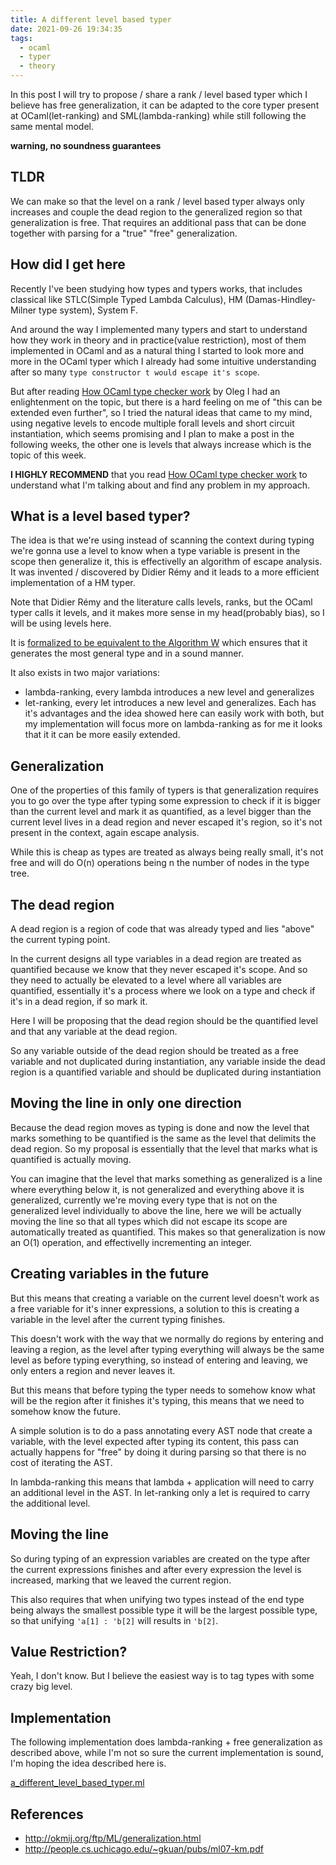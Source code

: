 ```yaml
---
title: A different level based typer
date: 2021-09-26 19:34:35
tags:
  - ocaml
  - typer
  - theory
---
```


In this post I will try to propose / share a rank / level based typer which I believe has free generalization, it can be adapted to the core typer present at OCaml(let-ranking) and SML(lambda-ranking) while still following the same mental model.

**warning, no soundness guarantees**

## TLDR

We can make so that the level on a rank / level based typer always only increases and couple the dead region to the generalized region so that generalization is free. That requires an additional pass that can be done together with parsing for a "true" "free" generalization.

## How did I get here

Recently I've been studying how types and typers works, that includes classical like STLC(Simple Typed Lambda Calculus), HM (Damas-Hindley-Milner type system), System F.

And around the way I implemented many typers and start to understand how they work in theory and in practice(value restriction), most of them implemented in OCaml and as a natural thing I started to look more and more in the OCaml typer which I already had some intuitive understanding after so many `type constructor t would escape it's scope`.

But after reading [How OCaml type checker work](http://okmij.org/ftp/ML/generalization.html) by Oleg I had an enlightenment on the topic, but there is a hard feeling on me of "this can be extended even further", so I tried the natural ideas that came to my mind, using negative levels to encode multiple forall levels and short circuit instantiation, which seems promising and I plan to make a post in the following weeks, the other one is levels that always increase which is the topic of this week.

**I HIGHLY RECOMMEND** that you read [How OCaml type checker work](http://okmij.org/ftp/ML/generalization.html) to understand what I'm talking about and find any problem in my approach.

## What is a level based typer?

The idea is that we're using instead of scanning the context during typing we're gonna use a level to know when a type variable is present in the scope then generalize it, this is effectivelly an algorithm of escape analysis. It was invented / discovered by Didier Rémy and it leads to a more efficient implementation of a HM typer.

Note that Didier Rémy and the literature calls levels, ranks, but the OCaml typer calls it levels, and it makes more sense in my head(probably bias), so I will be using levels here.

It is [formalized to be equivalent to the Algorithm W](http://people.cs.uchicago.edu/~gkuan/pubs/ml07-km.pdf) which ensures that it generates the most general type and in a sound manner.

It also exists in two major variations:

- lambda-ranking, every lambda introduces a new level and generalizes
- let-ranking, every let introduces a new level and generalizes.
  Each has it's advantages and the idea showed here can easily work with both, but my implementation will focus more on lambda-ranking as for me it looks that it it can be more easily extended.

## Generalization

One of the properties of this family of typers is that generalization requires you to go over the type after typing some expression to check if it is bigger than the current level and mark it as quantified, as a level bigger than the current level lives in a dead region and never escaped it's region, so it's not present in the context, again escape analysis.

While this is cheap as types are treated as always being really small, it's not free and will do O(n) operations being n the number of nodes in the type tree.

## The dead region

A dead region is a region of code that was already typed and lies "above" the current typing point.

In the current designs all type variables in a dead region are treated as quantified because we know that they never escaped it's scope. And so they need to actually be elevated to a level where all variables are quantified, essentially it's a process where we look on a type and check if it's in a dead region, if so mark it.

Here I will be proposing that the dead region should be the quantified level and that any variable at the dead region.

So any variable outside of the dead region should be treated as a free variable and not duplicated during instantiation, any variable inside the dead region is a quantified variable and should be duplicated during instantiation

## Moving the line in only one direction

Because the dead region moves as typing is done and now the level that marks something to be quantified is the same as the level that delimits the dead region. So my proposal is essentially that the level that marks what is quantified is actually moving.

You can imagine that the level that marks something as generalized is a line where everything below it, is not generalized and everything above it is generalized, currently we're moving every type that is not on the generalized level individually to above the line, here we will be actually moving the line so that all types which did not escape its scope are automatically treated as quantified. This makes so that generalization is now an O(1) operation, and effectivelly incrementing an integer.

## Creating variables in the future

But this means that creating a variable on the current level doesn't work as a free variable for it's inner expressions, a solution to this is creating a variable in the level after the current typing finishes.

This doesn't work with the way that we normally do regions by entering and leaving a region, as the level after typing everything will always be the same level as before typing everything, so instead of entering and leaving, we only enters a region and never leaves it.

But this means that before typing the typer needs to somehow know what will be the region after it finishes it's typing, this means that we need to somehow know the future.

A simple solution is to do a pass annotating every AST node that create a variable, with the level expected after typing its content, this pass can actually happens for "free" by doing it during parsing so that there is no cost of iterating the AST.

In lambda-ranking this means that lambda + application will need to carry an additional level in the AST. In let-ranking only a let is required to carry the additional level.

## Moving the line

So during typing of an expression variables are created on the type after the current expressions finishes and after every expression the level is increased, marking that we leaved the current region.

This also requires that when unifying two types instead of the end type being always the smallest possible type it will be the largest possible type, so that unifying `'a[1] : 'b[2]` will results in `'b[2]`.

## Value Restriction?

Yeah, I don't know. But I believe the easiest way is to tag types with some crazy big level.

## Implementation

The following implementation does lambda-ranking + free generalization as described above, while I'm not so sure the current implementation is sound, I'm hoping the idea described here is.

[a_different_level_based_typer.ml](https://github.com/EduardoRFS/eduardorfs.github.io/blob/gh-pages/code/a_different_level_based_typer.ml)

## References

- http://okmij.org/ftp/ML/generalization.html
- http://people.cs.uchicago.edu/~gkuan/pubs/ml07-km.pdf
